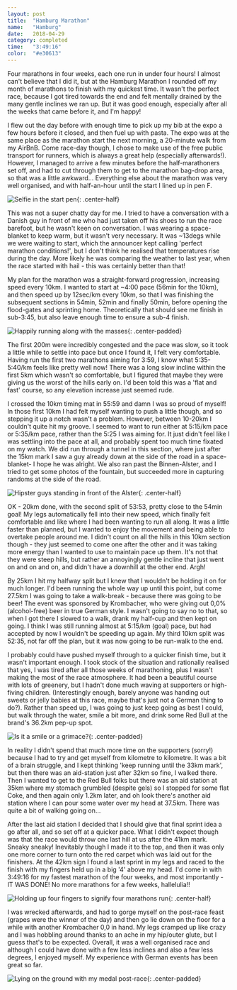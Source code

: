 ```yaml
---
layout: post
title:  "Hamburg Marathon"
name:   "Hamburg"
date:   2018-04-29
category: completed
time:   "3:49:16"
color:  "#e30613"
---
```


Four marathons in four weeks, each one run in under four hours! I almost can't believe that I did it, but at the Hamburg Marathon I rounded off my month of marathons to finish with my quickest time. It wasn't the perfect race, because I got tired towards the end and felt mentally drained by the many gentle inclines we ran up. But it was good enough, especially after all the weeks that came before it, and I'm happy!

I flew out the day before with enough time to pick up my bib at the expo a few hours before it closed, and then fuel up with pasta. The expo was at the same place as the marathon start the next morning, a 20-minute walk from my AirBnB. Come race-day though, I chose to make use of the free public transport for runners, which is always a great help (especially afterwards!). However, I managed to arrive a few minutes before the half-marathoners set off, and had to cut through them to get to the marathon bag-drop area, so that was a little awkward... Everything else about the marathon was very well organised, and with half-an-hour until the start I lined up in pen F.

![Selfie in the start pen](images/hamburg-start.jpg){: .center-half}

This was not a super chatty day for me. I tried to have a conversation with a Danish guy in front of me who had just taken off his shoes to run the race barefoot, but he wasn't keen on conversation. I was wearing a space-blanket to keep warm, but it wasn't very necessary. It was ~13degs while we were waiting to start, which the announcer kept calling 'perfect marathon conditions!', but I don't think he realised that temperatures rise during the day. More likely he was comparing the weather to last year, when the race started with hail - this was certainly better than that!

My plan for the marathon was a straight-forward progression, increasing speed every 10km. I wanted to start at ~4:00 pace (56min for the 10km), and then speed up by 12sec/km every 10km, so that I was finishing the subsequent sections in 54min, 52min and finally 50min, before opening the flood-gates and sprinting home. Theoretically that should see me finish in sub-3:45, but also leave enough time to ensure a sub-4 finish.

![Happily running along with the masses](images/hamburg-bridge.jpg){: .center-padded}

The first 200m were incredibly congested and the pace was slow, so it took a little while to settle into pace but once I found it, I felt very comfortable. Having run the first two marathons aiming for 3:59, I know what 5:35-5:40/km feels like pretty well now! There was a long slow incline within the first 5km which wasn't so comfortable, but I figured that maybe they were giving us the worst of the hills early on. I'd been told this was a 'flat and fast' course, so any elevation increase just seemed rude.

I crossed the 10km timing mat in 55:59 and damn I was so proud of myself! In those first 10km I had felt myself wanting to push a little though, and so stepping it up a notch wasn't a problem. However, between 10-20km I couldn't quite hit my groove. I seemed to want to run either at 5:15/km pace or 5:35/km pace, rather than the 5:25 I was aiming for. It just didn't feel like I was settling into the pace at all, and probably spent too much time fixated on my watch. We did run through a tunnel in this section, where just after the 15km mark I saw a guy already down at the side of the road in a space-blanket- I hope he was alright. We also ran past the Binnen-Alster, and I tried to get some photos of the fountain, but succeeded more in capturing randoms at the side of the road.

![Hipster guys standing in front of the Alster](images/hamburg-alster.jpg){: .center-half}

OK - 20km done, with the second split of 53:53, pretty close to the 54min goal! My legs automatically fell into their new speed, which finally felt comfortable and like where I had been wanting to run all along. It was a little faster than planned, but I wanted to enjoy the movement and being able to overtake people around me. I didn't count on all the hills in this 10km section though - they just seemed to come one after the other and it was taking more energy than I wanted to use to maintain pace up them. It's not that they were steep hills, but rather an annoyingly gentle incline that just went on and on and on, and didn't have a downhill at the other end. Argh!

By 25km I hit my halfway split but I knew that I wouldn't be holding it on for much longer. I'd been running the whole way up until this point, but come 27.5km I was going to take a walk-break - because there was going to be beer! The event was sponsored by Krombacher, who were giving out 0,0% (alcohol-free) beer in true German style. I wasn't going to say no to that, so when I got there I slowed to a walk, drank my half-cup and then kept on going. I think I was still running almost at 5:15/km (goal) pace, but had accepted by now I wouldn't be speeding up again. My third 10km split was 52:35, not far off the plan, but it was now going to be run-walk to the end.

I probably could have pushed myself through to a quicker finish time, but it wasn't important enough. I took stock of the situation and rationally realised that yes, I was tired after all those weeks of marathoning, plus I wasn't making the most of the race atmosphere. It had been a beautiful course with lots of greenery, but I hadn't done much waving at supporters or high-fiving children. (Interestingly enough, barely anyone was handing out sweets or jelly babies at this race, maybe that's just not a German thing to do?). Rather than speed up, I was going to just keep going as best I could, but walk through the water, smile a bit more, and drink some Red Bull at the brand's 36.2km pep-up spot.

![Is it a smile or a grimace?](images/hamburg-run.jpg){: .center-padded}

In reality I didn't spend that much more time on the supporters (sorry!) because I had to try and get myself from kilometre to kilometre. It was a bit of a brain struggle, and I kept thinking 'keep running until the 33km mark', but then there was an aid-station just after 32km so fine, I walked there. Then I wanted to get to the Red Bull folks but there was an aid station at 35km where my stomach grumbled (despite gels) so I stopped for some flat Coke, and then again only 1.2km later, and oh look there's another aid station where I can pour some water over my head at 37.5km. There was quite a bit of walking going on...

After the last aid station I decided that I should give that final sprint idea a go after all, and so set off at a quicker pace. What I didn't expect though was that the race would throw one last hill at us after the 41km mark. Sneaky sneaky! Inevitably though I made it to the top, and then it was only one more corner to turn onto the red carpet which was laid out for the finishers. At the 42km sign I found a last sprint in my legs and raced to the finish with my fingers held up in a big '4' above my head. I'd come in with 3:49:16 for my fastest marathon of the four weeks, and most importantly - IT WAS DONE! No more marathons for a few weeks, hallelulia!!

![Holding up four fingers to signify four marathons run](images/hamburg-4.jpg){: .center-half}

I was wrecked afterwards, and had to gorge myself on the post-race feast (grapes were the winner of the day) and then go lie down on the floor for a while with another Krombacher 0,0 in hand. My legs cramped up like crazy and I was hobbling around thanks to an ache in my hip/outer glute, but I guess that's to be expected. Overall, it was a well organised race and although I could have done with a few less inclines and also a few less degrees, I enjoyed myself. My experience with German events has been great so far.

![Lying on the ground with my medal post-race](images/hamburg-medal.jpg){: .center-padded}